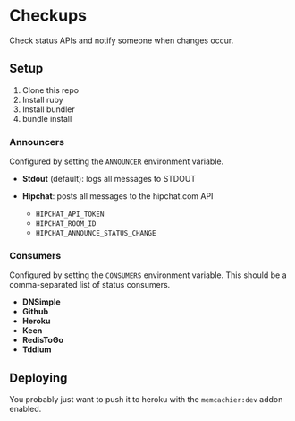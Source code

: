 # Checkups

Check status APIs and notify someone when changes occur.

## Setup

1. Clone this repo
2. Install ruby
3. Install bundler
4. bundle install

### Announcers

Configured by setting the `ANNOUNCER` environment variable.

* **Stdout** (default): logs all messages to STDOUT

* **Hipchat**: posts all messages to the hipchat.com API
  * `HIPCHAT_API_TOKEN`
  * `HIPCHAT_ROOM_ID`
  * `HIPCHAT_ANNOUNCE_STATUS_CHANGE`

### Consumers

Configured by setting the `CONSUMERS` environment variable. This should be a
comma-separated list of status consumers.

* **DNSimple**
* **Github**
* **Heroku**
* **Keen**
* **RedisToGo**
* **Tddium**

## Deploying

You probably just want to push it to heroku with the `memcachier:dev` addon
enabled.
